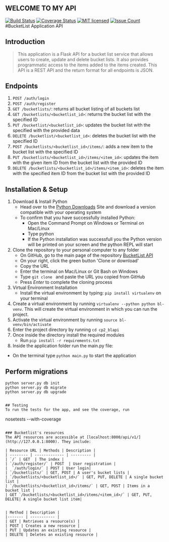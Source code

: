 ## WELCOME TO MY API
[![Build Status](https://travis-ci.org/pythonGeek/bucketlist_api.svg?branch=master)](https://travis-ci.org/pythonGeek/bucketlist_api)
[![Coverage Status](https://coveralls.io/repos/github/pythonGeek/bucketlist_api/badge.svg?branch=develop)](https://coveralls.io/github/pythonGeek/bucketlist_api?branch=develop)
[![MIT licensed](https://img.shields.io/badge/license-MIT-blue.svg)](https://raw.githubusercontent.com/hyperium/hyper/master/LICENSE)
[![Issue Count](https://codeclimate.com/github/pythonGeek/bucketlist_api/badges/issue_count.svg)](https://codeclimate.com/github/pythonGeek/bucketlist_api)
#BucketList Application API

## Introduction

> This application is a Flask API for a bucket list service that allows users to create, update and delete bucket lists. It also provides programmatic access to the items added to the items created. This API is a REST API and the return format for all endpoints is JSON.

## Endpoints

1. `POST /auth/login`
2. `POST /auth/register`
3. `GET /bucketlists/`: returns all bucket listing of all buckets list
4. `GET /bucketlists/<bucketlist_id>`: returns the bucket list with the specified ID
5. `PUT /bucketlist/<bucketlist_id>`: updates the bucket list with the specified with the provided data
6. `DELETE /bucketlist/<bucketlist_id>`: deletes the bucket list with the specified ID
7. `POST /bucketlists/<bucketlist_id>/items/`: adds a new item to the bucket list with the specified ID
8. `PUT /bucketlists/<bucketlist_id>/items/<item_id>`: updates the item with the given item ID from the bucket list with the provided ID
9. `DELETE /bucketlists/<bucketlist_id>/items/<item_id>`: deletes the item with the specified item ID from the bucket list with the provided ID

## Installation & Setup
1. Download & Install Python
 	* Head over to the [Python Downloads](https://www.python.org/downloads/) Site and download a version compatible with your operating system
 	* To confirm that you have successfully installed Python:
		* Open the Command Prompt on Windows or Terminal on Mac/Linux
		* Type python
		* If the Python installation was successfull you the Python version will be printed on your screen and the python REPL will start
2. Clone the repository to your personal computer to any folder
 	* On GitHub, go to the main page of the repository [BucketList API](git@github.com:pythonGeek/bucketlist_api.git)
 	* On your right, click the green button 'Clone or download'
 	* Copy the URL
 	* Enter the terminal on Mac/Linux or Git Bash on Windows
 	* Type `git clone ` and paste the URL you copied from GitHub
 	* Press *Enter* to complete the cloning process
3. Virtual Environment Installation
 	* Install the virtual environment by typing: `pip install virtualenv` on your terminal
4. Create a virtual environment by running `virtualenv --python python bl-venv`. This will create the virtual environment in which you can run the project.
5. Activate the virtual environment by running `source bl-venv/bin/activate`
6. Enter the project directory by running `cd cp2_blapi`
7. Once inside the directory install the required modules
 	* Run `pip install -r requirements.txt`
8. Inside the application folder run the main.py file:
 * On the terminal type `python main.py` to start the application

 ## Perform migrations
```
python server.py db init
python server.py db migrate
python server.py db upgrade


## Testing
To run the tests for the app, and see the coverage, run
```
nosetests --with-coverage
```

### Bucketlist's resources
The API resources are accessible at [localhost:8000/api/v1/](http://127.0.0.1:8000). They include:

| Resource URL | Methods | Description |
| -------- | ------------- | --------- |
| `/` | GET  | The index |
| `/auth/register/` | POST  | User registration |
|  `/auth/login/` | POST | User login|
| `/bucketlists/` | GET, POST | A user's bucket lists |
| `/bucketlists/<bucketlist_id>/` | GET, PUT, DELETE | A single bucket list |
| `/bucketlists/<bucketlist_id>/items/` | GET, POST | Items in a bucket list |
| GET `/bucketlists/<bucketlist_id>/items/<item_id>/` | GET, PUT, DELETE| A single bucket list item|


| Method | Description |
|------- | ----------- |
| GET | Retrieves a resource(s) |
| POST | Creates a new resource |
| PUT | Updates an existing resource |
| DELETE | Deletes an existing resource |
